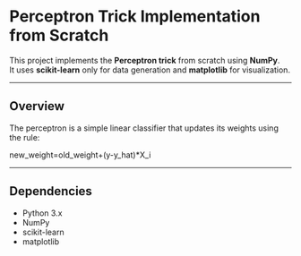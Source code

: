 # Perceptron Trick Implementation from Scratch

This project implements the **Perceptron trick** from scratch using **NumPy**.  
It uses **scikit-learn** only for data generation and **matplotlib** for visualization.

---

## Overview

The perceptron is a simple linear classifier that updates its weights using the rule:

new_weight=old_weight+(y-y_hat)*X_i

---

## Dependencies

- Python 3.x  
- NumPy  
- scikit-learn  
- matplotlib  



